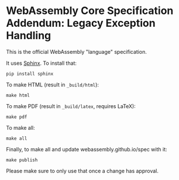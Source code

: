 # WebAssembly Core Specification Addendum: Legacy Exception Handling

This is the official WebAssembly "language" specification.

It uses [Sphinx](http://www.sphinx-doc.org/). To install that:
```
pip install sphinx
```
To make HTML (result in `_build/html`):
```
make html
```
To make PDF (result in `_build/latex`, requires LaTeX):
```
make pdf
```
To make all:
```
make all
```
Finally, to make all and update webassembly.github.io/spec with it:
```
make publish
```
Please make sure to only use that once a change has approval.
